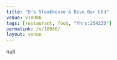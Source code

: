 ```yaml
---
title: "D's Steakhouse & Dive Bar Ltd"
venue: v18986
tags: [restaurant, food, "fhrs:254230"]
permalink: /v/18986/
layout: venue
---
```

null